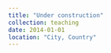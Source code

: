 ```yaml
---
title: "Under construction"
collection: teaching
date: 2014-01-01
location: "City, Country"
---
```

<!--- This is a description of a teaching experience. You can use markdown like any other post.--->
<!---type: "Undergraduate course"
<!---permalink: /teaching/2014-spring-teaching-1
<!---venue: "University 1, Department"

